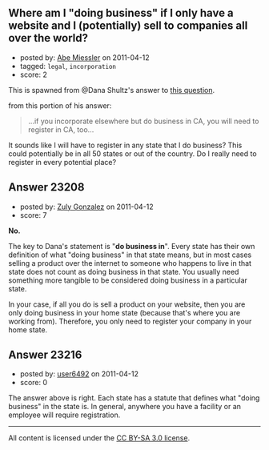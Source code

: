 ## Where am I "doing business" if I only have a website and I (potentially) sell to companies all over the world?

- posted by: [Abe Miessler](https://stackexchange.com/users/-1/4318-abe-miessler) on 2011-04-12
- tagged: `legal`, `incorporation`
- score: 2

This is spawned from @Dana Shultz's answer to [this question][1].

from this portion of his answer:

> ...if you incorporate elsewhere but do
> business in CA, you will need to
> register in CA, too...

It sounds like I will have to register in any state that I do business?  This could potentially be in all 50 states or out of the country.  Do I really need to register in every potential place?

  [1]: http://answers.onstartups.com/questions/21665/if-my-company-is-in-california-can-i-incorporate-in-a-different-state


## Answer 23208

- posted by: [Zuly Gonzalez](https://stackexchange.com/users/-1/2692-zuly-gonzalez) on 2011-04-12
- score: 7

**No.** 

The key to Dana's statement is "**do business in**". Every state has their own definition of what "doing business" in that state means, but in most cases selling a product over the internet to someone who happens to live in that state does not count as doing business in that state. You usually need something more tangible to be considered doing business in a particular state.

In your case, if all you do is sell a product on your website, then you are only doing business in your home state (because that's where you are working from). Therefore, you only need to register your company in your home state.


## Answer 23216

- posted by: [user6492](https://stackexchange.com/users/-1/6492-user6492) on 2011-04-12
- score: 0

The answer above is right.  Each state has a statute that defines what "doing business" in the state is.  In general, anywhere you have a facility or an employee will require registration.



---

All content is licensed under the [CC BY-SA 3.0 license](https://creativecommons.org/licenses/by-sa/3.0/).

